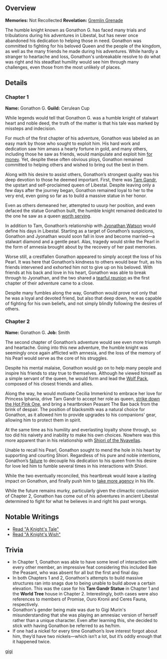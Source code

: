 <!-- title: Gonathon G -->
<!-- quote: I am just a mere humble knight... I'm Gonathon G, it is nice to meet you. -->
<!-- chapters: -1 -->
<!-- images: (Gonathon's Chapter 1 Profile), (Gonathon terrorizing the local Libestians), (Gonathon's Chapter 2 Profile), (Gonathon in the "Monster" MV), (Gonathon in Chapter 2's Ending) -->
<!-- model: false -->

## Overview

**Memories:** Not Recollected
**Revelation:** [Gremlin Grenade](#entry:gremlin-grenade-entry)

The humble knight known as Gonathon G. has faced many trials and tribulations during his adventures in Libestal, but has never once abandoned his dedication to helping those in need. Gonathon was committed to fighting for his beloved Queen and the people of the kingdom, as well as the many friends he made during his adventures. While hardly a stranger to heartache and loss, Gonathon's unbreakable resolve to do what was right and his steadfast humility would see him through many challenges, even those from the most unlikely of places.

## Details

### Chapter 1

**Name:** Gonathon G.
**Guild:** Cerulean Cup

While legends would tell that Gonathon G. was a humble knight of stalwart heart and noble deed, the truth of the matter is that his tale was marked by missteps and indecision.

For much of the first chapter of his adventure, Gonathon was labeled as an easy mark by those who sought to exploit him. His hard work and dedication saw him amass a hearty fortune in gold, and many others, including those he saw as friends, would manipulate and exploit him [for money](https://www.youtube.com/watch?v=kB2jUKUsxtE&t=6008s). Yet, despite these often obvious ploys, Gonathon remained committed to helping others and wished to bring out the best in them.

Along with his desire to assist others, Gonathon’s strongest quality was his deep devotion to those he deemed important. First, there was [Tam Gandr](#entry:kronii-entry), the upstart and self-proclaimed queen of Libestal. Despite leaving only a few days after the journey began, Gonathon remained loyal to her to the very end, even going so far as to build a massive statue in her honor.

Even as others demeaned her, attempted to usurp her position, and even defaced the statue Gonathon built, the humble knight remained dedicated to the one he saw as a queen [worth serving](https://youtu.be/oygFzGlMT28?t=2979).

In addition to Tam, Gonathon’s relationship with [Jyonathan Watson](#entry:ame-entry) would define his days in Libestal. Starting as a target of Gonathon’s suspicions, Gonathon and Jyonathan would soon fall in love and become married—a stalwart diamond and a gentle pearl. Alas, tragedy would strike the Pearl in the form of amnesia brought about by the recovery of her past memories.

Worse still, a crestfallen Gonathon appeared to simply accept the loss of his Pearl. It was here that Gonathon’s kindness to others would bear fruit, as his friends intervened and exhorted him not to give up on his beloved. With friends at his back and love in his heart, Gonathon was able to break through to Jyonathan, and the two shared a [tearful reunion](#entry:a-knights-tale-entry) as the first chapter of their adventure came to a close.

Despite many fumbles along the way, Gonathon would prove not only that he was a loyal and devoted friend, but also that deep down, he was capable of fighting for his own beliefs, and not simply blindly following the desires of others.

### Chapter 2

**Name:** Gonathon G.
**Job:** Smith

The second chapter of Gonathon’s adventure would see even more triumph and heartache. Going into this new adventure, the humble knight was seemingly once again afflicted with amnesia, and the loss of the memory of his Pearl would serve as the core of his struggles.

Despite his mental malaise, Gonathon would go on to help many people and inspire his friends to stay true to themselves. Although he viewed himself as a simple servant of the queen, he would form and lead the [Wolf Pack](https://youtu.be/dgfH4qnRlfw?t=2105), composed of his closest friends and allies.

Along the way, he would motivate Cecilia Immerkind to embrace her love for Princess Iphania, drive Tam Gandr to accept her role as queen, [strike down the Hot Pink One](https://youtu.be/rDdbFYqcAyI?t=9279), and bring a heartbroken Peasant The Bae back from the brink of despair. The position of blacksmith was a natural choice for Gonathon, as it allowed him to provide upgrades to his companions' gear, allowing him to protect them in spirit.

At the same time as his humility and everlasting loyalty shone through, so too did his naivety and inability to make his own choices. Nowhere was this more apparent than in his relationship with [Shiori of the Nyavellas](#entry:humble-knight-witch-entry).

Unable to recall his Pearl, Gonathon sought to mend the hole in his heart by supporting and courting Shiori. Regardless of his pure and noble intentions, Gonathon’s [failure](https://www.youtube.com/watch?v=BSPi8sTHdAY&t=12003s) to decouple his dedication to his queen from his desire for love led him to fumble several times in his interactions with Shiori.

While the two eventually reconciled, this heartbreak would leave a lasting impact on Gonathon, and finally push him to [take more agency](https://youtu.be/rDdbFYqcAyI?t=10507) in his life.

While the future remains murky, particularly given the climactic conclusion of Chapter 2, Gonathon has come out of his adventures in ancient Libestal determined to fight for what he believes in and right his past wrongs.

## Notable Writings

- [Read "A Knight's Tale"](#text:a-knights-tale)
- [Read "A Knight's Wish"](#text:a-knights-wish)

## Trivia

- In Chapter 1, Gonathon was able to have some level of interaction with every other member, an impressive feat considering this included Bae the Peasant, who was absent for all but the first and final day.
- In both Chapters 1 and 2, Gonathon's attempts to build massive structures ran into snags due to being unable to build above a certain elevation. This was the case for his **Tam Gandr Statue** in Chapter 1 and the **World Tree** house in Chapter 2. Interestingly, both cases were also references to members of Promise, Ouro Kronii and Ceres Fauna, respectively.
- Gonathon's gender being male was due to Gigi Murin's misunderstanding that she was playing an amnesiac version of herself rather than a unique character. Even after learning this, she decided to stick with having Gonathon be referred to as he/him.
- If one had a nickel for every time Gonathon’s love interest forgot about him, they’d have two nickels—which isn’t a lot, but it’s oddly enough that it happened twice.

[gigi](#easter:easter-gigi)
